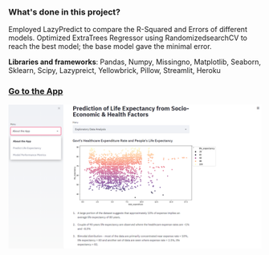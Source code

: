 ### What's done in this project?

Employed LazyPredict to compare the R-Squared and Errors of different models. Optimized ExtraTrees Regressor using RandomizedsearchCV to reach the best model; the base model gave the minimal error.

**Libraries and frameworks**: Pandas, Numpy, Missingno, Matplotlib, Seaborn, Sklearn, Scipy, Lazypreict, Yellowbrick, Pillow, Streamlit, Heroku

### [Go to the App](https://predictlifespan.herokuapp.com/)

[![Watch Demo Here](https://github.com/SumaiaParveen/Lifespan-Prediction-using-ExtraTrees/blob/master/lifespan.png)](https://predictlifespan.herokuapp.com/)
